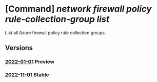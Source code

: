 # [Command] _network firewall policy rule-collection-group list_

List all Azure firewall policy rule collection groups.

## Versions

### [2022-01-01](/Resources/mgmt-plane/L3N1YnNjcmlwdGlvbnMve30vcmVzb3VyY2Vncm91cHMve30vcHJvdmlkZXJzL21pY3Jvc29mdC5uZXR3b3JrL2ZpcmV3YWxscG9saWNpZXMve30vcnVsZWNvbGxlY3Rpb25ncm91cHM=/2022-01-01.xml) **Preview**

<!-- mgmt-plane /subscriptions/{}/resourcegroups/{}/providers/microsoft.network/firewallpolicies/{}/rulecollectiongroups 2022-01-01 -->

### [2022-11-01](/Resources/mgmt-plane/L3N1YnNjcmlwdGlvbnMve30vcmVzb3VyY2Vncm91cHMve30vcHJvdmlkZXJzL21pY3Jvc29mdC5uZXR3b3JrL2ZpcmV3YWxscG9saWNpZXMve30vcnVsZWNvbGxlY3Rpb25ncm91cHM=/2022-11-01.xml) **Stable**

<!-- mgmt-plane /subscriptions/{}/resourcegroups/{}/providers/microsoft.network/firewallpolicies/{}/rulecollectiongroups 2022-11-01 -->
